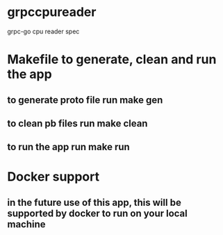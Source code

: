 # grpccpureader
grpc-go cpu reader spec

# Makefile to generate, clean and run the app
## to generate proto file run make gen
## to clean pb files run make clean
## to run the app run make run

# Docker support
## in the future use of this app, this will be supported by docker to run on your local machine